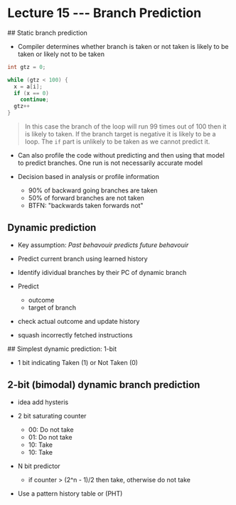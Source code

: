 # Lecture 15 --- Branch Prediction

## Static branch prediction

- Compiler determines whether branch is taken or not taken is likely to be
  taken or likely not to be taken

```c
int gtz = 0;

while (gtz < 100) {
  x = a[i];
  if (x == 0)
    continue;
  gtz++
}
```

> In this case the branch of the loop will run 99 times out of 100 then it is
> likely to taken. If the branch target is negative it is likely to be a loop.
> The `if` part is unlikely to be taken as we cannot predict it.

- Can also profile the code without predicting and then using that model to
  predict branches. One run is not necessarily accurate model

- Decision based in analysis or profile information
  - 90% of backward going branches are taken
  - 50% of forward branches are not taken
  - BTFN: "backwards taken forwards not"

## Dynamic prediction

- Key assumption: *Past behavouir predicts future behavouir*

- Predict current branch using learned history

- Identify idividual branches by their PC of dynamic branch

- Predict
  - outcome
  - target of branch

- check actual outcome and update history

- squash incorrectly fetched instructions

## Simplest dynamic prediction: 1-bit

- 1 bit indicating Taken (1) or Not Taken (0)

## 2-bit (bimodal) dynamic branch prediction

- idea add hysteris

- 2 bit saturating counter
  - 00: Do not take
  - 01: Do not take
  - 10: Take
  - 10: Take

- N bit predictor
  - if counter > (2^n - 1)/2 then take, otherwise do not take

- Use a pattern history table or (PHT)


